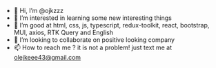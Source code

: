 - 👋 Hi, I’m @ojkzzz
- 👀 I’m interested in learning some new interesting things
- 🌱 I’m good at html, css, js, typescript, redux-toolkit, react, bootstrap, MUI, axios, RTK Query and English
- 💞️ I’m looking to collaborate on positive looking company 
- 📫 How to reach me ? it is not a problem! just text me at olejkeee43@gmail.com

<!---
ojkzzz/ojkzzz is a ✨ special ✨ repository because its `README.md` (this file) appears on your GitHub profile.
You can click the Preview link to take a look at your changes.
--->

